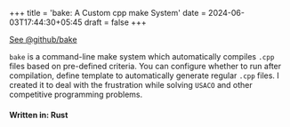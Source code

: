 +++
title = 'bake: A Custom cpp make System'
date = 2024-06-03T17:44:30+05:45
draft = false
+++

[See @github/bake](https://github.com/CroxxN/bake)

`bake` is a command-line make system which automatically compiles `.cpp` files based on pre-defined criteria. You can configure whether to run after compilation, define template to automatically generate regular `.cpp` files. I created it to deal with the frustration while solving `USACO` and other competitive programming problems.

#### Written in: Rust

